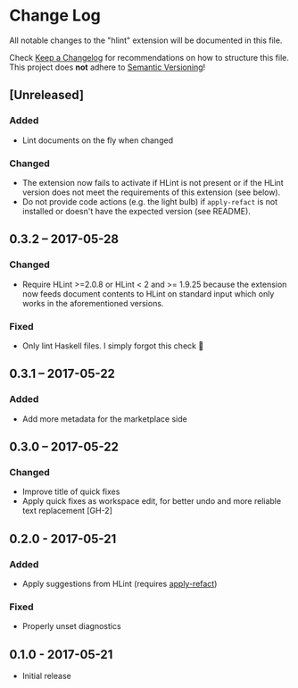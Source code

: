 # Change Log
All notable changes to the "hlint" extension will be documented in this file.

Check [Keep a Changelog](http://keepachangelog.com/) for recommendations on how
to structure this file.  This project does **not** adhere to [Semantic
Versioning](http://semver.org/)!

## [Unreleased]
### Added
- Lint documents on the fly when changed

### Changed
- The extension now fails to activate if HLint is not present or if the HLint
  version does not meet the requirements of this extension (see below).
- Do not provide code actions (e.g. the light bulb) if `apply-refact` is not
  installed or doesn't have the expected version (see README).

## 0.3.2 – 2017-05-28
### Changed
- Require HLint >=2.0.8 or HLint < 2 and >= 1.9.25 because the extension now
  feeds document contents to HLint on standard input which only works in the
  aforementioned versions.

### Fixed
- Only lint Haskell files.  I simply forgot this check 🙈

## 0.3.1 – 2017-05-22
### Added
- Add more metadata for the marketplace side

## 0.3.0 – 2017-05-22
### Changed
- Improve title of quick fixes
- Apply quick fixes as workspace edit, for better undo and more reliable text
  replacement [GH-2]

## 0.2.0 - 2017-05-21
### Added
- Apply suggestions from HLint (requires
  [apply-refact](https://github.com/mpickering/apply-refact))

### Fixed
- Properly unset diagnostics

## 0.1.0 - 2017-05-21
- Initial release
